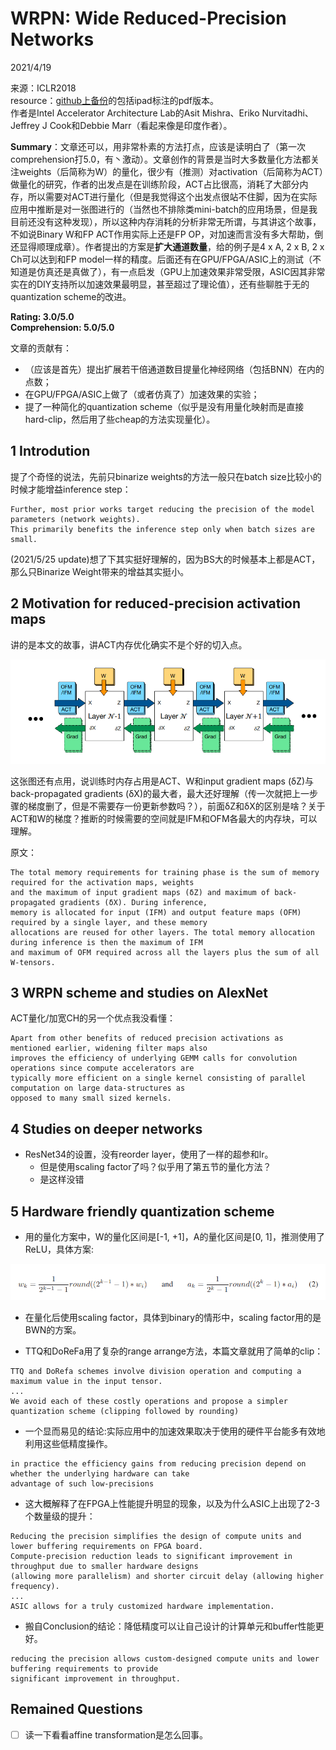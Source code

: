 # WRPN: Wide Reduced-Precision Networks  

2021/4/19  

来源：ICLR2018  
resource：[github上备份](https://github.com/YouCaiJun98/YouCaiJun98.github.io/blob/master/articles/ModelCompression/BNN/Training%20Binary%20Neural%20Networks%20with%20Real-to-Bina.pdf)的包括ipad标注的pdf版本。  
作者是Intel Accelerator Architecture Lab的Asit Mishra、Eriko Nurvitadhi、Jeffrey J Cook和Debbie Marr（看起来像是印度作者）。  

**Summary**：文章还可以，用非常朴素的方法打点，应该是读明白了（第一次comprehension打5.0，有丶激动）。文章创作的背景是当时大多数量化方法都关注weights（后简称为W）的量化，很少有（推测）对activation（后简称为ACT）做量化的研究，作者的出发点是在训练阶段，ACT占比很高，消耗了大部分内存，所以需要对ACT进行量化（但是我觉得这个出发点很站不住脚，因为在实际应用中推断是对一张图进行的（当然也不排除类mini-batch的应用场景，但是我目前还没有这种发现），所以这种内存消耗的分析非常无所谓，与其讲这个故事，不如说Binary W和FP ACT作用实际上还是FP OP，对加速而言没有多大帮助，倒还显得顺理成章）。作者提出的方案是**扩大通道数量**，给的例子是4 x A, 2 x B, 2 x Ch可以达到和FP model一样的精度。后面还有在GPU/FPGA/ASIC上的测试（不知道是仿真还是真做了），有一点启发（GPU上加速效果非常受限，ASIC因其非常实在的DIY支持所以加速效果最明显，甚至超过了理论值），还有些聊胜于无的quantization scheme的改进。  

**Rating: 3.0/5.0**  
**Comprehension: 5.0/5.0**  

文章的贡献有：  
* （应该是首先）提出扩展若干倍通道数目提量化神经网络（包括BNN）在内的点数；  
* 在GPU/FPGA/ASIC上做了（或者仿真了）加速效果的实验；  
* 提了一种简化的quantization scheme（似乎是没有用量化映射而是直接hard-clip，然后用了些cheap的方法实现量化）。  
 

## 1 Introdution  
提了个奇怪的说法，先前只binarize weights的方法一般只在batch size比较小的时候才能增益inference step：  

```  
Further, most prior works target reducing the precision of the model parameters (network weights). 
This primarily benefits the inference step only when batch sizes are small.
```  

(2021/5/25 update)想了下其实挺好理解的，因为BS大的时候基本上都是ACT，那么只Binarize Weight带来的增益其实挺小。  

## 2 Motivation for reduced-precision activation maps  
讲的是本文的故事，讲ACT内存优化确实不是个好的切入点。  

![](https://raw.githubusercontent.com/YouCaiJun98/MyPicBed/main/imgs/202104190001.png)  

这张图还有点用，说训练时内存占用是ACT、W和input gradient maps (δZ)与back-propagated gradients (δX)的最大者，最大还好理解（传一次就把上一步骤的梯度删了，但是不需要存一份更新参数吗？），前面δZ和δX的区别是啥？关于ACT和W的梯度？推断的时候需要的空间就是IFM和OFM各最大的内存块，可以理解。  

原文：  

```  
The total memory requirements for training phase is the sum of memory required for the activation maps, weights 
and the maximum of input gradient maps (δZ) and maximum of back-propagated gradients (δX). During inference, 
memory is allocated for input (IFM) and output feature maps (OFM) required by a single layer, and these memory 
allocations are reused for other layers. The total memory allocation during inference is then the maximum of IFM 
and maximum of OFM required across all the layers plus the sum of all W-tensors.
```  

## 3 WRPN scheme and studies on AlexNet  
ACT量化/加宽CH的另一个优点我没看懂：  

```  
Apart from other benefits of reduced precision activations as mentioned earlier, widening filter maps also 
improves the efficiency of underlying GEMM calls for convolution operations since compute accelerators are 
typically more efficient on a single kernel consisting of parallel computation on large data-structures as 
opposed to many small sized kernels.
```  
## 4 Studies on deeper networks  
* ResNet34的设置，没有reorder layer，使用了一样的超参和lr。  
    * 但是使用scaling factor了吗？似乎用了第五节的量化方法？
    * 是这样没错  

## 5 Hardware friendly quantization scheme  
* 用的量化方案中，W的量化区间是[-1, +1]，A的量化区间是[0, 1]，推测使用了ReLU，具体方案:  

![](https://raw.githubusercontent.com/YouCaiJun98/MyPicBed/main/imgs/202104190002.png)  

* 在量化后使用scaling factor，具体到binary的情形中，scaling factor用的是BWN的方案。  

* TTQ和DoReFa用了复杂的range arrange方法，本篇文章就用了简单的clip：  

```  
TTQ and DoRefa schemes involve division operation and computing a maximum value in the input tensor.
...  
We avoid each of these costly operations and propose a simpler quantization scheme (clipping followed by rounding)
```  

* 一个显而易见的结论:实际应用中的加速效果取决于使用的硬件平台能多有效地利用这些低精度操作。    

```  
in practice the efficiency gains from reducing precision depend on whether the underlying hardware can take 
advantage of such low-precisions
```  
* 这大概解释了在FPGA上性能提升明显的现象，以及为什么ASIC上出现了2-3个数量级的提升：  

```  
Reducing the precision simplifies the design of compute units and lower buffering requirements on FPGA board. 
Compute-precision reduction leads to significant improvement in throughput due to smaller hardware designs 
(allowing more parallelism) and shorter circuit delay (allowing higher frequency).
...
ASIC allows for a truly customized hardware implementation.
```  

* 搬自Conclusion的结论：降低精度可以让自己设计的计算单元和buffer性能更好。  

```  
reducing the precision allows custom-designed compute units and lower buffering requirements to provide 
significant improvement in throughput.
```  

## Remained Questions
- [ ] 读一下看看affine transformation是怎么回事。    

